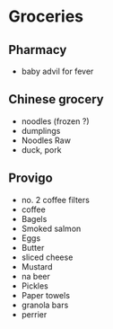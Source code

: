 # Groceries

## Pharmacy

- baby advil for fever

## Chinese grocery

- noodles (frozen ?)
- dumplings
- Noodles Raw
- duck, pork

## Provigo

- no. 2 coffee filters
- coffee
- Bagels
- Smoked salmon
- Eggs
- Butter
- sliced cheese
- Mustard
- na beer
- Pickles
- Paper towels
- granola bars
- perrier
